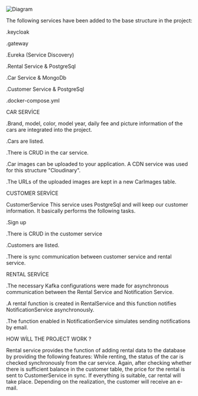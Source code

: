 
![Diagram](https://github.com/kubrainci/Rent-a-car-microservices/assets/131158025/e54f6d17-b78a-4f47-bc19-fdbd4bda399a)


The following services have been added to the base structure in the project:

.keycloak

.gateway

.Eureka (Service Discovery)

.Rental Service & PostgreSql

.Car Service & MongoDb

.Customer Service & PostgreSql

.docker-compose.yml

CAR SERVİCE

.Brand, model, color, model year, daily fee and picture information of the cars are integrated into the project.

.Cars are listed.

.There is CRUD in the car service.

.Car images can be uploaded to your application. A CDN service was used for this structure "Cloudinary".

.The URLs of the uploaded images are kept in a new CarImages table.

CUSTOMER SERVİCE

CustomerService This service uses PostgreSql and will keep our customer information. 
It basically performs the following tasks.

.Sign up

.There is CRUD in the customer service

.Customers are listed.

.There is sync communication between customer service and rental service.

RENTAL SERVİCE

.The necessary Kafka configurations were made for asynchronous communication between the Rental Service and Notification Service.

.A rental function is created in RentalService and this function notifies NotificationService asynchronously.

.The function enabled in NotificationService simulates sending notifications by email.


HOW WİLL THE PROJECT WORK ?

Rental service provides the function of adding rental data to the database by providing the following features:
While renting, the status of the car is checked synchronously from the car service.
Again, after checking whether there is sufficient balance in the customer table, the price for the rental is sent to CustomerService in sync.
If everything is suitable, car rental will take place.
Depending on the realization, the customer will receive an e-mail.
